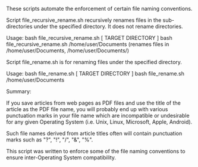 These scripts automate the enforcement of certain file naming conventions.

Script file_recursive_rename.sh recursively renames files in the sub-directories
under the specified directory. It does not rename directories.

   Usage: bash file_recursive_rename.sh [ TARGET DIRECTORY ]
          bash file_recursive_rename.sh /home/user/Documents
          (renames files in /home/user/Documents, /home/user/Documents/<sub-directories>)


Script file_rename.sh is for renaming files under the specified directory.

   Usage: bash file_rename.sh [ TARGET DIRECTORY ]
          bash file_rename.sh /home/user/Documents

 Summary:

 If you save articles from web pages as PDF files and use the title 
 of the article as the PDF file name, you will probably end up with
 various punctuation marks in your file name which are incompatible
 or undesirable for any given Operating System (i.e. Unix, Linux,
 Microsoft, Apple, Android).

 Such file names derived from article titles often will contain
 punctuation marks such as "?", "!", "/", "&", "%".

 This script was written to enforce some of the file naming conventions
 to ensure inter-Operating System compatibility.
